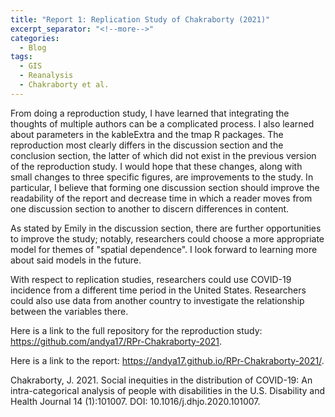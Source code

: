 ```yaml
---
title: "Report 1: Replication Study of Chakraborty (2021)"
excerpt_separator: "<!--more-->"
categories:
  - Blog
tags:
  - GIS
  - Reanalysis
  - Chakraborty et al.
---
```


From doing a reproduction study, I have learned that integrating the thoughts of multiple authors can be a complicated process. I also learned about parameters in the kableExtra and the tmap R packages. The reproduction most clearly differs in the discussion section and the conclusion section, the latter of which did not exist in the previous version of the reproduction study. I would hope that these changes, along with small changes to three specific figures, are improvements to the study. In particular, I believe that forming one discussion section should improve the readability of the report and decrease time in which a reader moves from one discussion section to another to discern differences in content.

As stated by Emily in the discussion section, there are further opportunities to improve the study; notably, researchers could choose a more appropriate model for themes of "spatial dependence". I look forward to learning more about said models in the future.

With respect to replication studies, researchers could use COVID-19 incidence from a different time period in the United States. Researchers could also use data from another country to investigate the relationship between the variables there.

Here is a link to the full repository for the reproduction study: https://github.com/andya17/RPr-Chakraborty-2021. 

Here is a link to the report: https://andya17.github.io/RPr-Chakraborty-2021/. 

Chakraborty, J. 2021. Social inequities in the distribution of COVID-19: An intra-categorical analysis of people with disabilities in the U.S. Disability and Health Journal 14 (1):101007. DOI: 10.1016/j.dhjo.2020.101007.